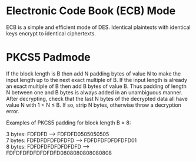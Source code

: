 # Electronic Code Book (ECB) Mode

ECB is a simple and efficient mode of DES. Identical plaintexts with identical keys encrypt to identical ciphertexts.

# PKCS5 Padmode

If the block length is B then add N padding bytes of value N to make the input length up to the next exact multiple of B. If the input length is already an exact multiple of B then add B bytes of value B. Thus padding of length N between one and B bytes is always added in an unambiguous manner. After decrypting, check that the last N bytes of the decrypted data all have value N with 1 < N ≤ B. If so, strip N bytes, otherwise throw a decryption error.

Examples of PKCS5 padding for block length B = 8:

3 bytes: FDFDFD --> FDFDFD0505050505<br/>
7 bytes: FDFDFDFDFDFDFD --> FDFDFDFDFDFDFD01<br/>
8 bytes: FDFDFDFDFDFDFDFD --> FDFDFDFDFDFDFDFD0808080808080808
